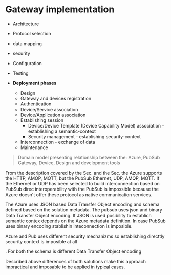 # Gateway implementation

- Architecture
- Protocol selection
- data mapping
- security
- Configuration
- Testing

- **Deployment phases**
  - Design
  - Gateway and devices registration
  - Authentication
  - Device/Service association
  - Device/Application association
  - Establishing session
    - Device/Device Template (Device Capability Model) association - establishing a semantic-context
    - Security management - establishing security-context
  - Interconnection - exchange of data
  - Maintenance

> Domain model presenting relationship between the: Azure, PubSub Gateway, Device, Design and development tools

From the description covered by the Sec. and the Sec. the Azure supports the HTTP, AMQP, MQTT, but the PubSub Ethernet, UDP, AMQP, MQTT. If the Ethernet or UDP has been selected to build interconnection based on PubSub direc interoperability with the PubSub is impossible because the Azure doesn't offer these protocol as native communication services.

The Azure uses JSON based Data Transfer Object encoding and schema defined based on the solution metadata. The pubsub uses json and binary Data Transfer Object encoding. If JSON is used posibility to establich semantic contex depends on the Azure metadata definition. In case PubSub uses binary encoding stablishin inteconnection is imposible.

Azure and Pub uses different security mechanizms so establishing directtly security context is imposible at all

. For both the schema is different Data Transfer Object encoding

Described above differences of both solutions make this approach impractical and imposable to be applied in typical cases.
